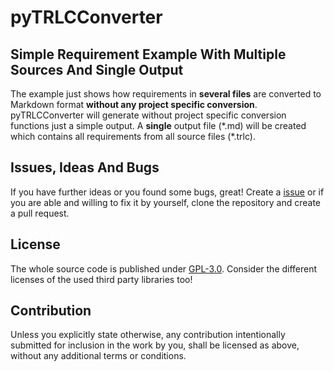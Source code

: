 # pyTRLCConverter <!-- omit in toc -->

## Simple Requirement Example With Multiple Sources And Single Output
The example just shows how requirements in **several files** are converted to Markdown format **without any project specific conversion**. pyTRLCConverter will generate without project specific conversion functions just a simple output. A **single** output file (\*.md) will be created which contains all requirements from all source files (\*.trlc).

## Issues, Ideas And Bugs

If you have further ideas or you found some bugs, great! Create a [issue](https://github.com/NewTec-GmbH/KTANE/issues) or if you are able and willing to fix it by yourself, clone the repository and create a pull request.

## License

The whole source code is published under [GPL-3.0](https://github.com/NewTec-GmbH/pyTRLCConverter/blob/main/LICENSE).
Consider the different licenses of the used third party libraries too!

## Contribution

Unless you explicitly state otherwise, any contribution intentionally submitted for inclusion in the work by you, shall be licensed as above, without any additional terms or conditions.
